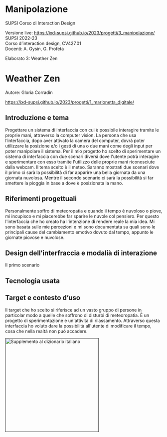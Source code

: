 # Manipolazione
SUPSI
Corso di Interaction Design

Versione live:
https://ixd-supsi.github.io/2023/progetti/3_manipolazione/
SUPSI 2022-23  
Corso d’interaction design, CV427.01  
Docenti: A. Gysin, G. Profeta  

Elaborato 3: Weather Zen

# Weather Zen
Autore: Gloria Corradin

https://ixd-supsi.github.io/2023/progetti/1_marionetta_digitale/



## Introduzione e tema
Progettare un sistema di interfaccia con cui è possibile interagire tramite le proprie mani, attraverso la computer vision. La persona che usa l’interfaccia, dopo aver attivato la camera del computer, dovrà poter utilizzare la posizione e/o i gesti di una o due mani come degli input per poter manipolare il sistema. 
Per il mio progetto ho scelto di sperimentare un sistema di interfaccia con due scenari diversi dove l'utente potrà interagire e sperimentare con esso tramite l'utilizzo delle proprie mani riconosciute dalla webcam. 
Il tema scelto è il meteo. Saranno mostrati due scenari dove il primo ci sarà la possibilità di far apparire una bella giornata da una giornata nuvolosa. Mentre il secondo scenario ci sarà la possibilità si far smettere la pioggia in base a dove è posizionata la mano.




## Riferimenti progettuali
Personalmente soffro di meteoropatia e quando il tempo è nuvoloso o piove, mi incupisco e mi piacerebbe far sparire le nuvole col pensiero.
Per questo l'interfaccia che ho creato ha l'intenzione di rendere reale la mia idea. Mi sono basata sulle mie percezioni e mi sono documentata su quali sono le principali cause del cambiamento emotivo dovuto dal tempo, appunto le giornate piovose e nuvolose.




## Design dell’interfraccia e modalià di interazione
Il primo scenario 




## Tecnologia usata




## Target e contesto d’uso
Il target che ho scelto si riferisce ad un vasto gruppo di persone in particolar modo a quelle che soffrono di disturbi di meteoropatia.
È un progetto di sperimentazione e un'attività di rilassamento. 
Attraverso questa interfaccia ho voluto dare la possibilità all'utente di modificare il tempo, cosa che nella realtà non può accadere.

[<img src="doc/munari.jpg" width="300" alt="Supplemento al dizionario italiano">]()


